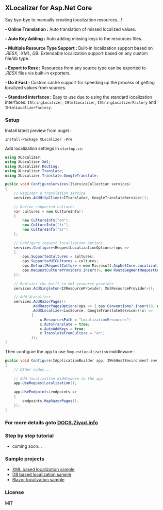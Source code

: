 ## XLocalizer for Asp.Net Core 
Say bye-bye to manually creating localization resources...! 

**- Online Translation :** Auto translation of missed localized values.

**- Auto Key Adding :** Auto adding missing keys to the resources files.

**- Multiple Resource Type Support :** Built-in localization support based on _.RESX_, _.XML_, _DB_. Extendable localization support based on any custom file/db type.

**- Export to Resx :** Resources from any source type can be exported to _.RESX_ files via built-in exporters.

**- Do it Fast :** Custom cache support for speeding up the process of getting localized values from sources.

**- Standard interfaces :** Easy to use due to using the standard localization interfaces: `IStringLocalizer`, `IHtmlLocalizer`, `IStringLocalizerFactory` and `IHtmlLocalizerFactory`.

### Setup
Install latest preview from nuget :
````
Install-Package XLocalizer -Pre
````

Add localization settings in `startup.cs`:
````cs
using XLocalizer;
using XLocalizer.Xml;
using XLocalizer.Routing;
using XLocalizer.Translate;
using XLocalizer.Translate.GoogleTranslate;

public void ConfigureServices(IServiceCollection services)
{
    // Register a translation service
    services.AddHttpClient<ITranslator, GoogleTranslateService>();
    
    // Define supported cultures
    var cultures = new CultureInfo[]
    {
        new CultureInfo("en"),
        new CultureInfo("tr"),
        new CultureInfo("ar")
    };
    
    // Configure request localization options
    services.Configure<RequestLocalizationOptions>(ops =>
    {
        ops.SupportedCultures = cultures;
        ops.SupportedUICultures = cultures;
        ops.DefaultRequestCulture = new Microsoft.AspNetCore.Localization.RequestCulture("en");
        ops.RequestCultureProviders.Insert(0, new RouteSegmentRequestCultureProvider(cultures));
    });
    
    // Register the built-in Xml resource provider
    services.AddSingleton<IXResourceProvider, XmlResourceProvider>();   

    // Add XLocalizer
    services.AddRazorPages()
            .AddRazorPagesOptions(ops => { ops.Conventions?.Insert(0, new RouteTemplateModelConventionRazorPages()); })
            .AddXLocalizer<LocSource, GoogleTranslateService>((x) =>
            {
                x.ResourcesPath = "LocalizationResources";
                x.AutoTranslate = true;
                x.AutoAddKeys = true;
                x.TranslateFromCulture = "en";
            });
}
````

Then configure the app to use `RequestLocalization` middleware :
````cs
public void Configure(IApplicationBuilder app, IWebHostEnvironment env)
{
    // Other codes...
    
    // Add localization middleware to the app
    app.UseRequestLocalization();

    app.UseEndpoints(endpoints =>
    {
        endpoints.MapRazorPages();
    });
}
````

### For more details goto [DOCS.Ziyad.info](https://docs.ziyad.info)

### Step by step tutorial 
 * coming soon...

### Sample projects
 * [XML based localization sample](https://github.com/LazZiya/XLocalizer.Samples/tree/master/XmlLocalizationSample)
 * [DB based localization sample](https://github.com/LazZiya/XLocalizer.Samples/tree/master/DbLocalizationSample)
 * [Blazor localization sample](https://github.com/LazZiya/XLocalizer.Samples/tree/master/BlazorLocalizationSample)

### License
MIT

[1]:https://github.com/LazZiya/XLocalizer.Translate
